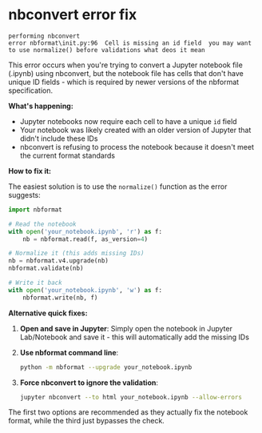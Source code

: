 # nbconvert error fix

```text
performing nbconvert 
error nbformat\init.py:96  Cell is missing an id field  you may want to use normalize() before validations what deos it mean
```

This error occurs when you're trying to convert a Jupyter notebook file (.ipynb) using nbconvert, but the notebook file
has cells that don't have unique ID fields - which is required by newer versions of the nbformat specification.

**What's happening:**

- Jupyter notebooks now require each cell to have a unique `id` field
- Your notebook was likely created with an older version of Jupyter that didn't include these IDs
- nbconvert is refusing to process the notebook because it doesn't meet the current format standards

**How to fix it:**

The easiest solution is to use the `normalize()` function as the error suggests:

```python
import nbformat

# Read the notebook
with open('your_notebook.ipynb', 'r') as f:
    nb = nbformat.read(f, as_version=4)

# Normalize it (this adds missing IDs)
nb = nbformat.v4.upgrade(nb)
nbformat.validate(nb)

# Write it back
with open('your_notebook.ipynb', 'w') as f:
    nbformat.write(nb, f)
```

**Alternative quick fixes:**

1. **Open and save in Jupyter**: Simply open the notebook in Jupyter Lab/Notebook and save it - this will automatically
   add the missing IDs

2. **Use nbformat command line**:
   ```bash
   python -m nbformat --upgrade your_notebook.ipynb
   ```

3. **Force nbconvert to ignore the validation**:
   ```bash
   jupyter nbconvert --to html your_notebook.ipynb --allow-errors
   ```

The first two options are recommended as they actually fix the notebook format, while the third just bypasses the check.